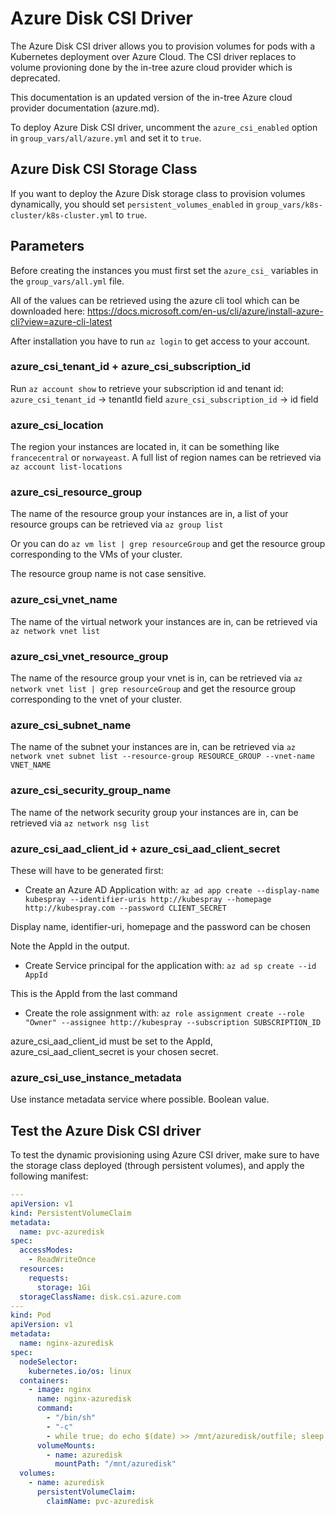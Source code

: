 # Azure Disk CSI Driver

The Azure Disk CSI driver allows you to provision volumes for pods with a Kubernetes deployment over Azure Cloud. The CSI driver replaces to volume provioning done by the in-tree azure cloud provider which is deprecated.

This documentation is an updated version of the in-tree Azure cloud provider documentation (azure.md).

To deploy Azure Disk CSI driver, uncomment the `azure_csi_enabled` option in `group_vars/all/azure.yml` and set it to `true`.

## Azure Disk CSI Storage Class

If you want to deploy the Azure Disk storage class to provision volumes dynamically, you should set `persistent_volumes_enabled` in `group_vars/k8s-cluster/k8s-cluster.yml` to `true`.

## Parameters

Before creating the instances you must first set the `azure_csi_` variables in the `group_vars/all.yml` file.

All of the values can be retrieved using the azure cli tool which can be downloaded here: <https://docs.microsoft.com/en-us/cli/azure/install-azure-cli?view=azure-cli-latest>

After installation you have to run `az login` to get access to your account.

### azure\_csi\_tenant\_id + azure\_csi\_subscription\_id

Run `az account show` to retrieve your subscription id and tenant id:
`azure_csi_tenant_id` -> tenantId field
`azure_csi_subscription_id` -> id field

### azure\_csi\_location

The region your instances are located in, it can be something like `francecentral` or `norwayeast`. A full list of region names can be retrieved via `az account list-locations`

### azure\_csi\_resource\_group

The name of the resource group your instances are in, a list of your resource groups can be retrieved via `az group list`

Or you can do `az vm list | grep resourceGroup` and get the resource group corresponding to the VMs of your cluster.

The resource group name is not case sensitive.

### azure\_csi\_vnet\_name

The name of the virtual network your instances are in, can be retrieved via `az network vnet list`

### azure\_csi\_vnet\_resource\_group

The name of the resource group your vnet is in, can be retrieved via `az network vnet list | grep resourceGroup` and get the resource group corresponding to the vnet of your cluster.

### azure\_csi\_subnet\_name

The name of the subnet your instances are in, can be retrieved via `az network vnet subnet list --resource-group RESOURCE_GROUP --vnet-name VNET_NAME`

### azure\_csi\_security\_group\_name

The name of the network security group your instances are in, can be retrieved via `az network nsg list`

### azure\_csi\_aad\_client\_id + azure\_csi\_aad\_client\_secret

These will have to be generated first:

- Create an Azure AD Application with:
`az ad app create --display-name kubespray --identifier-uris http://kubespray --homepage http://kubespray.com --password CLIENT_SECRET`

Display name, identifier-uri, homepage and the password can be chosen

Note the AppId in the output.

- Create Service principal for the application with:
`az ad sp create --id AppId`

This is the AppId from the last command

- Create the role assignment with:
`az role assignment create --role "Owner" --assignee http://kubespray --subscription SUBSCRIPTION_ID`

azure\_csi\_aad\_client\_id must be set to the AppId, azure\_csi\_aad\_client\_secret is your chosen secret.

### azure\_csi\_use\_instance\_metadata

Use instance metadata service where possible. Boolean value.

## Test the Azure Disk CSI driver

To test the dynamic provisioning using Azure CSI driver, make sure to have the storage class deployed (through persistent volumes), and apply the following manifest:

```yml
---
apiVersion: v1
kind: PersistentVolumeClaim
metadata:
  name: pvc-azuredisk
spec:
  accessModes:
    - ReadWriteOnce
  resources:
    requests:
      storage: 1Gi
  storageClassName: disk.csi.azure.com
---
kind: Pod
apiVersion: v1
metadata:
  name: nginx-azuredisk
spec:
  nodeSelector:
    kubernetes.io/os: linux
  containers:
    - image: nginx
      name: nginx-azuredisk
      command:
        - "/bin/sh"
        - "-c"
        - while true; do echo $(date) >> /mnt/azuredisk/outfile; sleep 1; done
      volumeMounts:
        - name: azuredisk
          mountPath: "/mnt/azuredisk"
  volumes:
    - name: azuredisk
      persistentVolumeClaim:
        claimName: pvc-azuredisk
```
